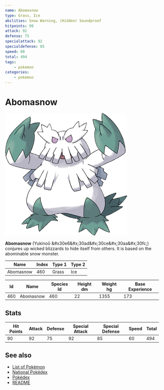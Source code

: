 ```yaml
---
name: Abomasnow
type: Grass, Ice
abilities: Snow Warning, (Hidden) Soundproof
hitpoints: 90
attack: 92
defense: 75
specialattack: 92
specialdefense: 85
speed: 60
total: 494
tags:
    - pokemon
categories:
    - pokemon
---
```


# Abomasnow


![Abomasnow](images/460.png)

**Abomasnow** (Yukino&#x014d; &#x30e6&#x;30ad&#x;30ce&#x;30aa&#x;30fc;) conjures up wicked blizzards to hide itself from others. It is based on the abominable snow monster.

| **Name** | **Index** | **Type 1** | **Type 2** |
|----|----|----|----|
| Abomasnow | 460 | Grass | Ice  |


| **Id** | **Name** | **Species Id** | **Height dm** | **Weight hg** | **Base Experience** |
|--------|----------|----------------|------------|------------|---------------------|
| 460 | Abomasnow | 460 | 22 | 1355 | 173 |



## Stats

| **Hit Points** | **Attack** | **Defense** | **Special Attack** | **Special Defense** | **Speed** | **Total** |
|----------------|------------|-------------|--------------------|---------------------|-----------|-----------|
| 90 | 92 | 75 | 92 | 85 | 60 | 494 |

## See also

- [List of Pokémon](../pokemon.md)
- [National Pokédex](../national_pokedex.md)
- [Pokédex](../pokedex.md)
- [README](../README.md)
